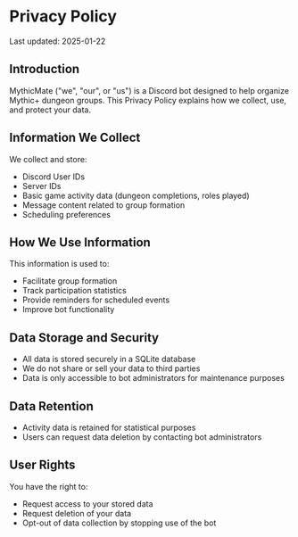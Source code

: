 # Privacy Policy

Last updated: 2025-01-22

## Introduction
MythicMate ("we", "our", or "us") is a Discord bot designed to help organize Mythic+ dungeon groups. This Privacy Policy explains how we collect, use, and protect your data.

## Information We Collect
We collect and store:
- Discord User IDs
- Server IDs
- Basic game activity data (dungeon completions, roles played)
- Message content related to group formation
- Scheduling preferences

## How We Use Information
This information is used to:
- Facilitate group formation
- Track participation statistics
- Provide reminders for scheduled events
- Improve bot functionality

## Data Storage and Security
- All data is stored securely in a SQLite database
- We do not share or sell your data to third parties
- Data is only accessible to bot administrators for maintenance purposes

## Data Retention
- Activity data is retained for statistical purposes
- Users can request data deletion by contacting bot administrators

## User Rights
You have the right to:
- Request access to your stored data
- Request deletion of your data
- Opt-out of data collection by stopping use of the bot